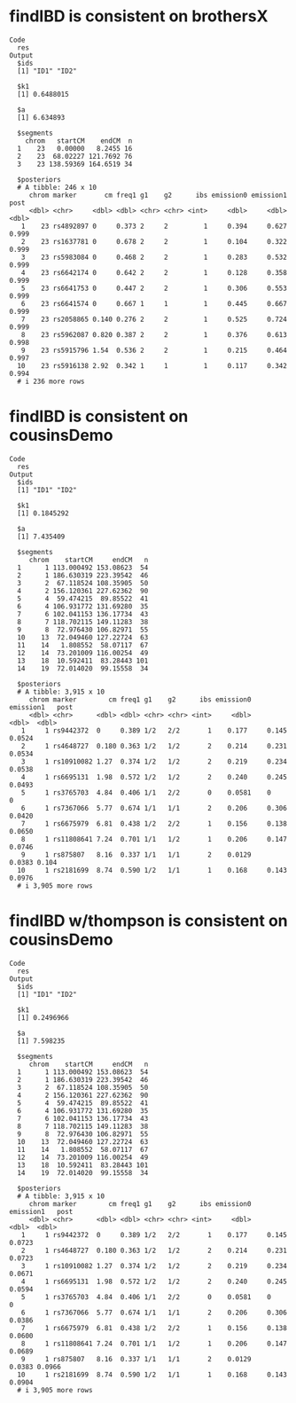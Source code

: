 # findIBD is consistent on brothersX

    Code
      res
    Output
      $ids
      [1] "ID1" "ID2"
      
      $k1
      [1] 0.6488015
      
      $a
      [1] 6.634893
      
      $segments
        chrom   startCM    endCM  n
      1    23   0.00000   8.2455 16
      2    23  68.02227 121.7692 76
      3    23 138.59369 164.6519 34
      
      $posteriors
      # A tibble: 246 x 10
         chrom marker       cm freq1 g1    g2      ibs emission0 emission1  post
         <dbl> <chr>     <dbl> <dbl> <chr> <chr> <int>     <dbl>     <dbl> <dbl>
       1    23 rs4892897 0     0.373 2     2         1     0.394     0.627 0.999
       2    23 rs1637781 0     0.678 2     2         1     0.104     0.322 0.999
       3    23 rs5983084 0     0.468 2     2         1     0.283     0.532 0.999
       4    23 rs6642174 0     0.642 2     2         1     0.128     0.358 0.999
       5    23 rs6641753 0     0.447 2     2         1     0.306     0.553 0.999
       6    23 rs6641574 0     0.667 1     1         1     0.445     0.667 0.999
       7    23 rs2058865 0.140 0.276 2     2         1     0.525     0.724 0.999
       8    23 rs5962087 0.820 0.387 2     2         1     0.376     0.613 0.998
       9    23 rs5915796 1.54  0.536 2     2         1     0.215     0.464 0.997
      10    23 rs5916138 2.92  0.342 1     1         1     0.117     0.342 0.994
      # i 236 more rows
      

# findIBD is consistent on cousinsDemo

    Code
      res
    Output
      $ids
      [1] "ID1" "ID2"
      
      $k1
      [1] 0.1845292
      
      $a
      [1] 7.435409
      
      $segments
         chrom    startCM     endCM   n
      1      1 113.000492 153.08623  54
      2      1 186.630319 223.39542  46
      3      2  67.118524 108.35905  50
      4      2 156.120361 227.62362  90
      5      4  59.474215  89.85522  41
      6      4 106.931772 131.69280  35
      7      6 102.041153 136.17734  43
      8      7 118.702115 149.11283  38
      9      8  72.976430 106.82971  55
      10    13  72.049460 127.22724  63
      11    14   1.808552  58.07117  67
      12    14  73.201009 116.00254  49
      13    18  10.592411  83.28443 101
      14    19  72.014020  99.15558  34
      
      $posteriors
      # A tibble: 3,915 x 10
         chrom marker        cm freq1 g1    g2      ibs emission0 emission1   post
         <dbl> <chr>      <dbl> <dbl> <chr> <chr> <int>     <dbl>     <dbl>  <dbl>
       1     1 rs9442372  0     0.389 1/2   2/2       1    0.177     0.145  0.0524
       2     1 rs4648727  0.180 0.363 1/2   1/2       2    0.214     0.231  0.0534
       3     1 rs10910082 1.27  0.374 1/2   1/2       2    0.219     0.234  0.0538
       4     1 rs6695131  1.98  0.572 1/2   1/2       2    0.240     0.245  0.0493
       5     1 rs3765703  4.84  0.406 1/1   2/2       0    0.0581    0      0     
       6     1 rs7367066  5.77  0.674 1/1   1/1       2    0.206     0.306  0.0420
       7     1 rs6675979  6.81  0.438 1/2   2/2       1    0.156     0.138  0.0650
       8     1 rs11808641 7.24  0.701 1/1   1/2       1    0.206     0.147  0.0746
       9     1 rs875807   8.16  0.337 1/1   1/1       2    0.0129    0.0383 0.104 
      10     1 rs2181699  8.74  0.590 1/2   1/1       1    0.168     0.143  0.0976
      # i 3,905 more rows
      

# findIBD w/thompson is consistent on cousinsDemo

    Code
      res
    Output
      $ids
      [1] "ID1" "ID2"
      
      $k1
      [1] 0.2496966
      
      $a
      [1] 7.598235
      
      $segments
         chrom    startCM     endCM   n
      1      1 113.000492 153.08623  54
      2      1 186.630319 223.39542  46
      3      2  67.118524 108.35905  50
      4      2 156.120361 227.62362  90
      5      4  59.474215  89.85522  41
      6      4 106.931772 131.69280  35
      7      6 102.041153 136.17734  43
      8      7 118.702115 149.11283  38
      9      8  72.976430 106.82971  55
      10    13  72.049460 127.22724  63
      11    14   1.808552  58.07117  67
      12    14  73.201009 116.00254  49
      13    18  10.592411  83.28443 101
      14    19  72.014020  99.15558  34
      
      $posteriors
      # A tibble: 3,915 x 10
         chrom marker        cm freq1 g1    g2      ibs emission0 emission1   post
         <dbl> <chr>      <dbl> <dbl> <chr> <chr> <int>     <dbl>     <dbl>  <dbl>
       1     1 rs9442372  0     0.389 1/2   2/2       1    0.177     0.145  0.0723
       2     1 rs4648727  0.180 0.363 1/2   1/2       2    0.214     0.231  0.0723
       3     1 rs10910082 1.27  0.374 1/2   1/2       2    0.219     0.234  0.0671
       4     1 rs6695131  1.98  0.572 1/2   1/2       2    0.240     0.245  0.0594
       5     1 rs3765703  4.84  0.406 1/1   2/2       0    0.0581    0      0     
       6     1 rs7367066  5.77  0.674 1/1   1/1       2    0.206     0.306  0.0386
       7     1 rs6675979  6.81  0.438 1/2   2/2       1    0.156     0.138  0.0600
       8     1 rs11808641 7.24  0.701 1/1   1/2       1    0.206     0.147  0.0689
       9     1 rs875807   8.16  0.337 1/1   1/1       2    0.0129    0.0383 0.0966
      10     1 rs2181699  8.74  0.590 1/2   1/1       1    0.168     0.143  0.0904
      # i 3,905 more rows
      

